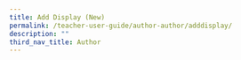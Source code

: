 ```yaml
---
title: Add Display (New)
permalink: /teacher-user-guide/author-author/adddisplay/
description: ""
third_nav_title: Author
---
```

